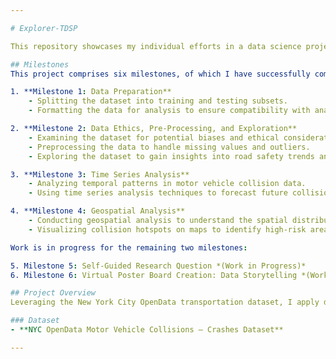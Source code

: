 ```yaml
---

# Explorer-TDSP

This repository showcases my individual efforts in a data science project aimed at enhancing road safety, with a focus on vulnerable road users like pedestrians, cyclists, and motorcyclists. Through extensive data analysis and exploration, I aim to derive actionable insights and propose practical recommendations to improve road safety globally.

## Milestones
This project comprises six milestones, of which I have successfully completed four:

1. **Milestone 1: Data Preparation**
    - Splitting the dataset into training and testing subsets.
    - Formatting the data for analysis to ensure compatibility with analysis tools.

2. **Milestone 2: Data Ethics, Pre-Processing, and Exploration**
    - Examining the dataset for potential biases and ethical considerations.
    - Preprocessing the data to handle missing values and outliers.
    - Exploring the dataset to gain insights into road safety trends and patterns.

3. **Milestone 3: Time Series Analysis**
    - Analyzing temporal patterns in motor vehicle collision data.
    - Using time series analysis techniques to forecast future collision trends.

4. **Milestone 4: Geospatial Analysis**
    - Conducting geospatial analysis to understand the spatial distribution of collisions.
    - Visualizing collision hotspots on maps to identify high-risk areas.

Work is in progress for the remaining two milestones:

5. Milestone 5: Self-Guided Research Question *(Work in Progress)*
6. Milestone 6: Virtual Poster Board Creation: Data Storytelling *(Work in Progress)*

## Project Overview
Leveraging the New York City OpenData transportation dataset, I apply data science tools and techniques to derive data-driven insights on enhancing road safety. By analyzing motor vehicle collision data, I gain insights into potential biases within the data, crucial for ensuring ethical data science practices. Additionally, I create informative data visualizations and develop analytical models aimed at real-world deployment.

### Dataset
- **NYC OpenData Motor Vehicle Collisions – Crashes Dataset**

---
```

